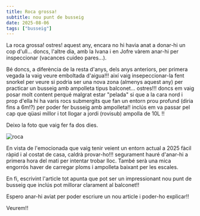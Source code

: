 ```yaml
---
title: Roca grossa!
subtitle: nou punt de busseig
date: 2025-08-06
tags: ["busseig"]
---
```


La roca grossa! ostres! aquest any, encara no hi havia anat a donar-hi un cop d'ull... doncs, l'altre dia, amb la Ivana i en Jofre vàrem anar-hi per inspeccionar (vacances cuideo pares...). 

Bé doncs, a diferència de la resta d'anys, dels anys anteriors, per primera vegada la vaig veure emboltada d'aigua!!! així vaig insepeccionar-la fent snorkel per veure si podria ser una nova zona (almenys aquest any) per practicar un busseig amb ampolleta tipus balconet... ostres!!! doncs em vaig posar molt content perqué malgrat estar "pelada" si que a la cara nord i prop d'ella hi ha varis rocs submergits que fan un entorn prou profund (diria fins a 6m!?) per poder fer busseig amb ampolleta!! inclús em va passar pel cap que qüasi millor i tot llogar a jordi (rovisub) ampolla de 10L !!

Deixo la foto que vaig fer fa dos dies.

![roca](/img/rocagrossa_2025_01.jpg)

En vista de l'emocionada que vaig tenir veient un entorn actual a 2025 fàcil ràpid i al costat de casa, caldrà provar-ho!!! segurament hauré d'anar-hi a primera hora del mati per intentar trobar lloc. També serà una mica engorrós haver de carregar ploms i ampolleta baixant per les escales.

En fi, escrivint l'article tot apunta que pot ser un impressionant nou punt de busseig que inclús pot millorar clarament al balconet!!

Espero anar-hi aviat per poder escriure un nou article i poder-ho explicar!!

Veurem!!